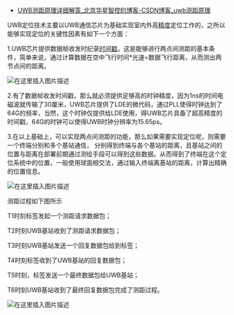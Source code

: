 - [UWB测距原理详细解答_北京华星智控的博客-CSDN博客_uwb测距原理](https://blog.csdn.net/qq_35699674/article/details/122313425?spm=1001.2014.3001.5502)

UWB定位技术主要以UWB通信芯片为基础实现室内外高[精度](https://so.csdn.net/so/search?q=精度&spm=1001.2101.3001.7020)定位工作的，之所以能够实现定位的关键性因素有如下一个方面：

1.UWB芯片提供数据帧收发时纪录[时间戳](https://so.csdn.net/so/search?q=时间戳&spm=1001.2101.3001.7020)，这是能够进行两点间测距的基本条件，简单来说，通过计算数据在空中飞行时间*光速=数据飞行距离，从而测出两节点间的距离。

![在这里插入图片描述](https://img-blog.csdnimg.cn/276302766a2d42d0b5057443f19fdc90.png#pic_center)

2.有了数据帧收发时间戳，那么就必须提供足够高的时钟精度，因为1ns的时间电磁波就传输了30厘米，UWB芯片提供了LDE的微代码，通过PLL使得时钟达到了64G的频率，当然，这个时钟仅提供给LDE使用，得UWB芯片具备了超高精度的时间戳，64G的时钟可以使得UWB时钟分辨率为15.65ps。

3.在以上基础上，可以实现两点间测距的功能，那么如果需要实现定位呢，则需要一个终端分别和多个基站通信， 分别得到终端与各个基站的距离，且基站之间的位置与距离在部署前期通过测绘手段可以得到这些数据。从而得到了终端在这个定位系统中的位置，一般使用球面相交法，通过输入终端离基站的距离，计算出精确的位置信息。

![在这里插入图片描述](https://img-blog.csdnimg.cn/0f74e2ef76074f9f92e90b58bace1509.png?x-oss-process=image/watermark,type_d3F5LXplbmhlaQ,shadow_50,text_Q1NETiBA5YyX5Lqs5Y2O5pif5pm65o6n,size_15,color_FFFFFF,t_70,g_se,x_16#pic_center)

测距过程如下图所示

T1时刻标签发起一个测距请求数据包；

T2时刻UWB基站收到了测距请求数据包；

T3时刻UWB基站发送一个回复数据包给到标签；

T4时刻标签收到了UWB基站的回复数据包；

T5时刻，标签发送一个最终数据包给UWB基站；

T6时刻UWB基站收到了最终回复数据包完成了测距过程。

![在这里插入图片描述](https://img-blog.csdnimg.cn/d2743605c269459191b857e5a2e76163.png?x-oss-process=image/watermark,type_d3F5LXplbmhlaQ,shadow_50,text_Q1NETiBA5YyX5Lqs5Y2O5pif5pm65o6n,size_20,color_FFFFFF,t_70,g_se,x_16#pic_center)